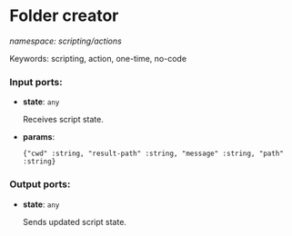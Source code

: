 # Folder creator

_namespace: scripting/actions_

Keywords: scripting, action, one-time, no-code

### Input ports:

* __state__: ` any `

    Receives script state.


* __params__: 
    ```
    {"cwd" :string, "result-path" :string, "message" :string, "path" :string}
    ```

### Output ports:

* __state__: ` any `

    Sends updated script state.

